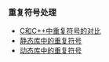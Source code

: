 ### 重复符号处理

- [C和C++中重复符号的对比](duplicate_symbols_c_vs_cxx)
- [静态库中的重复符号](duplicate_symbols_in_static_libraries)
- [动态库中的重复符号](duplicate_symbols_in_dynamic_libraries)
